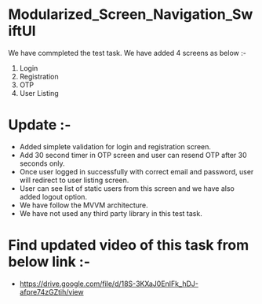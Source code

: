 # Modularized_Screen_Navigation_SwiftUI

We have commpleted the test task. We have added 4 screens as below :-
1) Login
2) Registration
3) OTP
4) User Listing
   
# Update :-
- Added simplete validation for login and registration screen.
- Add 30 second timer in OTP screen and user can resend OTP after 30 seconds only.
- Once user logged in successfully with correct email and password, user will redirect to user listing screen.
- User can see list of static users from this screen and we have also added logout option.
- We have follow the MVVM architecture.
- We have not used any third party library in this test task.

# Find updated video of this task from below link :-
- https://drive.google.com/file/d/18S-3KXaJ0EnIFk_hDJ-afpre74zGZtih/view
